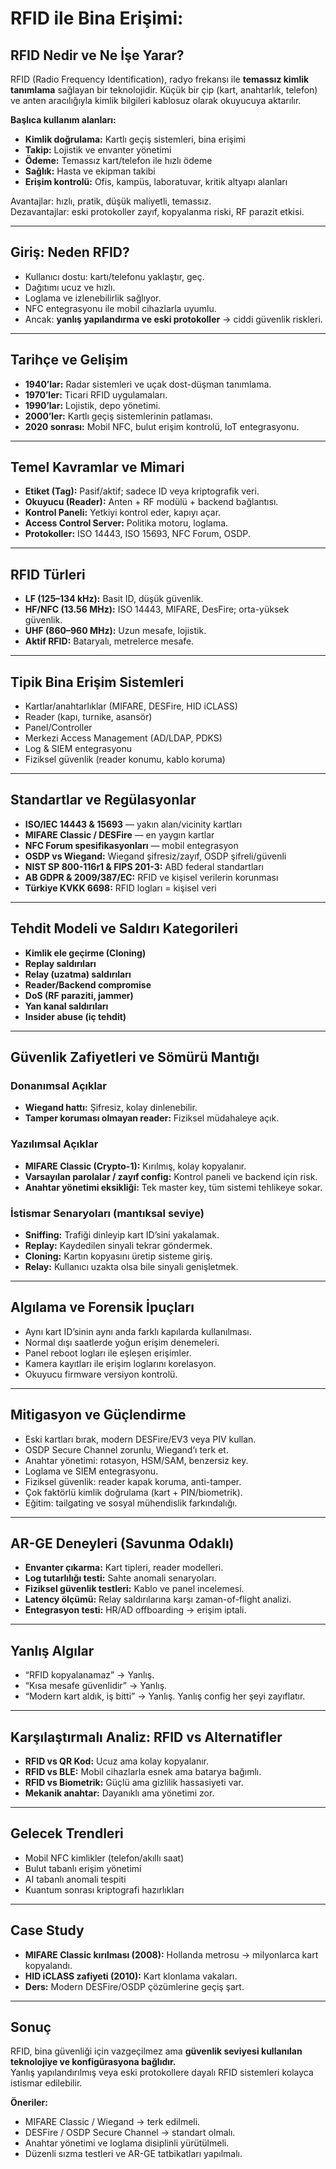 # RFID ile Bina Erişimi:

## RFID Nedir ve Ne İşe Yarar?
RFID (Radio Frequency Identification), radyo frekansı ile **temassız kimlik tanımlama** sağlayan bir teknolojidir. Küçük bir çip (kart, anahtarlık, telefon) ve anten aracılığıyla kimlik bilgileri kablosuz olarak okuyucuya aktarılır.  

**Başlıca kullanım alanları:**  
- **Kimlik doğrulama:** Kartlı geçiş sistemleri, bina erişimi  
- **Takip:** Lojistik ve envanter yönetimi  
- **Ödeme:** Temassız kart/telefon ile hızlı ödeme  
- **Sağlık:** Hasta ve ekipman takibi  
- **Erişim kontrolü:** Ofis, kampüs, laboratuvar, kritik altyapı alanları  

Avantajlar: hızlı, pratik, düşük maliyetli, temassız.  
Dezavantajlar: eski protokoller zayıf, kopyalanma riski, RF parazit etkisi.  

---

## Giriş: Neden RFID?
- Kullanıcı dostu: kartı/telefonu yaklaştır, geç.  
- Dağıtımı ucuz ve hızlı.  
- Loglama ve izlenebilirlik sağlıyor.  
- NFC entegrasyonu ile mobil cihazlarla uyumlu.  
- Ancak: **yanlış yapılandırma ve eski protokoller** → ciddi güvenlik riskleri.

---

## Tarihçe ve Gelişim
- **1940’lar:** Radar sistemleri ve uçak dost-düşman tanımlama.  
- **1970’ler:** Ticari RFID uygulamaları.  
- **1990’lar:** Lojistik, depo yönetimi.  
- **2000’ler:** Kartlı geçiş sistemlerinin patlaması.  
- **2020 sonrası:** Mobil NFC, bulut erişim kontrolü, IoT entegrasyonu.

---

## Temel Kavramlar ve Mimari
- **Etiket (Tag):** Pasif/aktif; sadece ID veya kriptografik veri.  
- **Okuyucu (Reader):** Anten + RF modülü + backend bağlantısı.  
- **Kontrol Paneli:** Yetkiyi kontrol eder, kapıyı açar.  
- **Access Control Server:** Politika motoru, loglama.  
- **Protokoller:** ISO 14443, ISO 15693, NFC Forum, OSDP.  

---

## RFID Türleri
- **LF (125–134 kHz):** Basit ID, düşük güvenlik.  
- **HF/NFC (13.56 MHz):** ISO 14443, MIFARE, DesFire; orta-yüksek güvenlik.  
- **UHF (860–960 MHz):** Uzun mesafe, lojistik.  
- **Aktif RFID:** Bataryalı, metrelerce mesafe.  

---

## Tipik Bina Erişim Sistemleri
- Kartlar/anahtarlıklar (MIFARE, DESFire, HID iCLASS)  
- Reader (kapı, turnike, asansör)  
- Panel/Controller  
- Merkezi Access Management (AD/LDAP, PDKS)  
- Log & SIEM entegrasyonu  
- Fiziksel güvenlik (reader konumu, kablo koruma)  

---

## Standartlar ve Regülasyonlar
- **ISO/IEC 14443 & 15693** — yakın alan/vicinity kartları  
- **MIFARE Classic / DESFire** — en yaygın kartlar  
- **NFC Forum spesifikasyonları** — mobil entegrasyon  
- **OSDP vs Wiegand:** Wiegand şifresiz/zayıf, OSDP şifreli/güvenli  
- **NIST SP 800-116r1 & FIPS 201-3:** ABD federal standartları  
- **AB GDPR & 2009/387/EC:** RFID ve kişisel verilerin korunması  
- **Türkiye KVKK 6698:** RFID logları = kişisel veri  

---

## Tehdit Modeli ve Saldırı Kategorileri
- **Kimlik ele geçirme (Cloning)**  
- **Replay saldırıları**  
- **Relay (uzatma) saldırıları**  
- **Reader/Backend compromise**  
- **DoS (RF paraziti, jammer)**  
- **Yan kanal saldırıları**  
- **Insider abuse (iç tehdit)**  

---

## Güvenlik Zafiyetleri ve Sömürü Mantığı
### Donanımsal Açıklar
- **Wiegand hattı:** Şifresiz, kolay dinlenebilir.  
- **Tamper koruması olmayan reader:** Fiziksel müdahaleye açık.  

### Yazılımsal Açıklar
- **MIFARE Classic (Crypto-1):** Kırılmış, kolay kopyalanır.  
- **Varsayılan parolalar / zayıf config:** Kontrol paneli ve backend için risk.  
- **Anahtar yönetimi eksikliği:** Tek master key, tüm sistemi tehlikeye sokar.  

### İstismar Senaryoları (mantıksal seviye)
- **Sniffing:** Trafiği dinleyip kart ID’sini yakalamak.  
- **Replay:** Kaydedilen sinyali tekrar göndermek.  
- **Cloning:** Kartın kopyasını üretip sisteme giriş.  
- **Relay:** Kullanıcı uzakta olsa bile sinyali genişletmek.  

---

## Algılama ve Forensik İpuçları
- Aynı kart ID’sinin aynı anda farklı kapılarda kullanılması.  
- Normal dışı saatlerde yoğun erişim denemeleri.  
- Panel reboot logları ile eşleşen erişimler.  
- Kamera kayıtları ile erişim loglarını korelasyon.  
- Okuyucu firmware versiyon kontrolü.  

---

## Mitigasyon ve Güçlendirme
- Eski kartları bırak, modern DESFire/EV3 veya PIV kullan.  
- OSDP Secure Channel zorunlu, Wiegand’ı terk et.  
- Anahtar yönetimi: rotasyon, HSM/SAM, benzersiz key.  
- Loglama ve SIEM entegrasyonu.  
- Fiziksel güvenlik: reader kapak koruma, anti-tamper.  
- Çok faktörlü kimlik doğrulama (kart + PIN/biometrik).  
- Eğitim: tailgating ve sosyal mühendislik farkındalığı.  

---

## AR-GE Deneyleri (Savunma Odaklı)
- **Envanter çıkarma:** Kart tipleri, reader modelleri.  
- **Log tutarlılığı testi:** Sahte anomali senaryoları.  
- **Fiziksel güvenlik testleri:** Kablo ve panel incelemesi.  
- **Latency ölçümü:** Relay saldırılarına karşı zaman-of-flight analizi.  
- **Entegrasyon testi:** HR/AD offboarding → erişim iptali.  

---

## Yanlış Algılar
- “RFID kopyalanamaz” → Yanlış.  
- “Kısa mesafe güvenlidir” → Yanlış.  
- “Modern kart aldık, iş bitti” → Yanlış. Yanlış config her şeyi zayıflatır.  

---

## Karşılaştırmalı Analiz: RFID vs Alternatifler
- **RFID vs QR Kod:** Ucuz ama kolay kopyalanır.  
- **RFID vs BLE:** Mobil cihazlarla esnek ama batarya bağımlı.  
- **RFID vs Biometrik:** Güçlü ama gizlilik hassasiyeti var.  
- **Mekanik anahtar:** Dayanıklı ama yönetimi zor.  

---

## Gelecek Trendleri
- Mobil NFC kimlikler (telefon/akıllı saat)  
- Bulut tabanlı erişim yönetimi  
- AI tabanlı anomali tespiti  
- Kuantum sonrası kriptografi hazırlıkları  

---

## Case Study
- **MIFARE Classic kırılması (2008):** Hollanda metrosu → milyonlarca kart kopyalandı.  
- **HID iCLASS zafiyeti (2010):** Kart klonlama vakaları.  
- **Ders:** Modern DESFire/OSDP çözümlerine geçiş şart.  

---

## Sonuç
RFID, bina güvenliği için vazgeçilmez ama **güvenlik seviyesi kullanılan teknolojiye ve konfigürasyona bağlıdır.**  
Yanlış yapılandırılmış veya eski protokollere dayalı RFID sistemleri kolayca istismar edilebilir.  

**Öneriler:**  
- MIFARE Classic / Wiegand → terk edilmeli.  
- DESFire / OSDP Secure Channel → standart olmalı.  
- Anahtar yönetimi ve loglama disiplinli yürütülmeli.  
- Düzenli sızma testleri ve AR-GE tatbikatları yapılmalı.  


